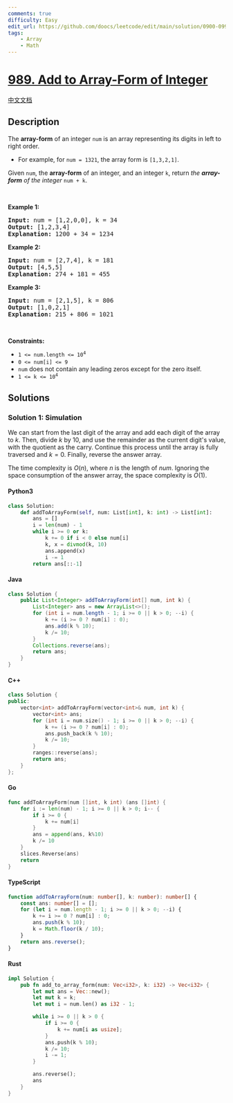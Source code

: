 ```yaml
---
comments: true
difficulty: Easy
edit_url: https://github.com/doocs/leetcode/edit/main/solution/0900-0999/0989.Add%20to%20Array-Form%20of%20Integer/README_EN.md
tags:
    - Array
    - Math
---
```


<!-- problem:start -->

# [989. Add to Array-Form of Integer](https://leetcode.com/problems/add-to-array-form-of-integer)

[中文文档](/solution/0900-0999/0989.Add%20to%20Array-Form%20of%20Integer/README.md)

## Description

<!-- description:start -->

<p>The <strong>array-form</strong> of an integer <code>num</code> is an array representing its digits in left to right order.</p>

<ul>
	<li>For example, for <code>num = 1321</code>, the array form is <code>[1,3,2,1]</code>.</li>
</ul>

<p>Given <code>num</code>, the <strong>array-form</strong> of an integer, and an integer <code>k</code>, return <em>the <strong>array-form</strong> of the integer</em> <code>num + k</code>.</p>

<p>&nbsp;</p>
<p><strong class="example">Example 1:</strong></p>

<pre>
<strong>Input:</strong> num = [1,2,0,0], k = 34
<strong>Output:</strong> [1,2,3,4]
<strong>Explanation:</strong> 1200 + 34 = 1234
</pre>

<p><strong class="example">Example 2:</strong></p>

<pre>
<strong>Input:</strong> num = [2,7,4], k = 181
<strong>Output:</strong> [4,5,5]
<strong>Explanation:</strong> 274 + 181 = 455
</pre>

<p><strong class="example">Example 3:</strong></p>

<pre>
<strong>Input:</strong> num = [2,1,5], k = 806
<strong>Output:</strong> [1,0,2,1]
<strong>Explanation:</strong> 215 + 806 = 1021
</pre>

<p>&nbsp;</p>
<p><strong>Constraints:</strong></p>

<ul>
	<li><code>1 &lt;= num.length &lt;= 10<sup>4</sup></code></li>
	<li><code>0 &lt;= num[i] &lt;= 9</code></li>
	<li><code>num</code> does not contain any leading zeros except for the zero itself.</li>
	<li><code>1 &lt;= k &lt;= 10<sup>4</sup></code></li>
</ul>

<!-- description:end -->

## Solutions

<!-- solution:start -->

### Solution 1: Simulation

We can start from the last digit of the array and add each digit of the array to $k$. Then, divide $k$ by $10$, and use the remainder as the current digit's value, with the quotient as the carry. Continue this process until the array is fully traversed and $k = 0$. Finally, reverse the answer array.

The time complexity is $O(n)$, where $n$ is the length of $\textit{num}$. Ignoring the space consumption of the answer array, the space complexity is $O(1)$.

<!-- tabs:start -->

#### Python3

```python
class Solution:
    def addToArrayForm(self, num: List[int], k: int) -> List[int]:
        ans = []
        i = len(num) - 1
        while i >= 0 or k:
            k += 0 if i < 0 else num[i]
            k, x = divmod(k, 10)
            ans.append(x)
            i -= 1
        return ans[::-1]
```

#### Java

```java
class Solution {
    public List<Integer> addToArrayForm(int[] num, int k) {
        List<Integer> ans = new ArrayList<>();
        for (int i = num.length - 1; i >= 0 || k > 0; --i) {
            k += (i >= 0 ? num[i] : 0);
            ans.add(k % 10);
            k /= 10;
        }
        Collections.reverse(ans);
        return ans;
    }
}
```

#### C++

```cpp
class Solution {
public:
    vector<int> addToArrayForm(vector<int>& num, int k) {
        vector<int> ans;
        for (int i = num.size() - 1; i >= 0 || k > 0; --i) {
            k += (i >= 0 ? num[i] : 0);
            ans.push_back(k % 10);
            k /= 10;
        }
        ranges::reverse(ans);
        return ans;
    }
};
```

#### Go

```go
func addToArrayForm(num []int, k int) (ans []int) {
	for i := len(num) - 1; i >= 0 || k > 0; i-- {
		if i >= 0 {
			k += num[i]
		}
		ans = append(ans, k%10)
		k /= 10
	}
	slices.Reverse(ans)
	return
}
```

#### TypeScript

```ts
function addToArrayForm(num: number[], k: number): number[] {
    const ans: number[] = [];
    for (let i = num.length - 1; i >= 0 || k > 0; --i) {
        k += i >= 0 ? num[i] : 0;
        ans.push(k % 10);
        k = Math.floor(k / 10);
    }
    return ans.reverse();
}
```

#### Rust

```rust
impl Solution {
    pub fn add_to_array_form(num: Vec<i32>, k: i32) -> Vec<i32> {
        let mut ans = Vec::new();
        let mut k = k;
        let mut i = num.len() as i32 - 1;

        while i >= 0 || k > 0 {
            if i >= 0 {
                k += num[i as usize];
            }
            ans.push(k % 10);
            k /= 10;
            i -= 1;
        }

        ans.reverse();
        ans
    }
}
```

<!-- tabs:end -->

<!-- solution:end -->

<!-- problem:end -->
